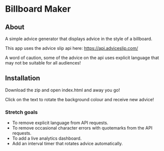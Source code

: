 # Billboard Maker


## About

A simple advice generator that displays advice in the style of a billboard.

This app uses the advice slip api here: https://api.adviceslip.com/

A word of caution, some of the advice on the api uses explicit language that may not be suitable for all audiences!


## Installation

Download the zip and open index.html and away you go!

Click on the text to rotate the background colour and receive new advice!


### Stretch goals

- To remove explicit language from API requests.
- To remove occasional character errors with quotemarks from the API requests.
- To add a live analytics dashboard.
- Add an interval timer that rotates advice automatically.